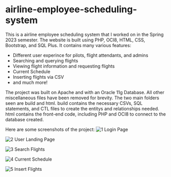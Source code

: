 # airline-employee-scheduling-system

This is a airline employee scheduling system that I worked on in the Spring 2023 semester. 
The website is built using PHP, OCI8, HTML, CSS, Bootstrap, and SQL Plus. 
It contains many various features:
- Different user experince for pilots, flight attendants, and admins
- Searching and querying flights
- Viewing flight information and requesting flights
- Current Schedule
- Inserting flights via CSV
- and much more!

The project was built on Apache and with an Oracle 11g Database. All other miscellaneous files have been removed for brevity.
The two main folders seen are build and html. 
build contains the necessary CSVs, SQL statements, and CTL files to create the entitys and relationships needed.
html contains the front-end code, including PHP and OCI8 to connect to the database created.

Here are some screenshots of the project:
![1](https://user-images.githubusercontent.com/69475242/241304372-32563754-897f-4838-95cb-be1b43978091.png "1")
Login Page

![2](https://user-images.githubusercontent.com/69475242/241304422-2948d96f-24d7-4b42-971c-9f039df16ab2.png "2")
User Landing Page

![3](https://user-images.githubusercontent.com/69475242/241304442-d13e8346-264a-4114-9c88-b1b94c8a4821.png "3")
Search Flights

![4](https://user-images.githubusercontent.com/69475242/241304453-7e671da9-8201-418c-981c-1dadf637bdb6.png "4")
Current Schedule

![5](https://user-images.githubusercontent.com/69475242/241304467-22656d3b-f03a-4e41-9b54-cd27a10a8c9f.png "5")
Insert Flights
